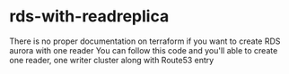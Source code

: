 # rds-with-readreplica

There is no proper documentation on terraform if you want to create RDS aurora with one reader
You can follow this code and you'll able to create one reader, one writer cluster along with Route53 entry 
